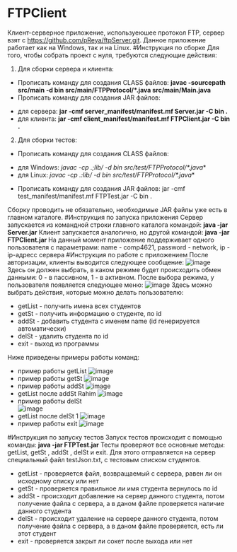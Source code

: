 # FTPClient
Клиент-серверное приложение, используеюшее протокол FTP, сервер взят с https://github.com/pReya/ftpServer.git. Данное приложение работает как на Windows, так и на Linux.
#Инструкция по сборке
Для того, чтобы собрать проект с нуля, требуются следующие действия:
1. Для сборки сервера и клиента:
* Прописать команду для создания CLASS файлов: **javac -sourcepath src/main -d bin src/main/FTPProtocol/*.java src/main/Main.java**
* Прописать команду для создания JAR файлов:
- для сервера: **jar -cmf server_manifest/manifest.mf Server.jar -C bin .**
- для клиента: **jar -cmf client_manifest/manifest.mf FTPClient.jar -C bin .**
2. Для сборки тестов:
* Прописать команду для создания CLASS файлов: 
- для Windows: **javac -cp .;lib/* -d bin src/test/FTPProtocol/*.java**
- для Linux: **javac -cp .:lib/* -d bin src/test/FTPProtocol/*.java**
* Прописать команду для создания JAR файлов: jar -cmf test_manifest/manifest.mf FTPTest.jar -C bin .

Сборку проводить не обязательно, необходимые JAR файлы уже есть в главном каталоге.
#Инструкция по запуска приложения
Сервер запускается из командной строки главного каталога командой: **java -jar Server.jar**
Клиент запускается аналогично, но другой командой: **java -jar FTPClient.jar <name> <password> <ip>**
На данный момент приложение поддерживает одного пользователя с параметрами: name - comp4621, password - network, ip - ip-адресс сервера
#Инструкция по работе с приложением
После авторизации, клиенты выводится следующее сообщение: 
![image](https://user-images.githubusercontent.com/62287381/187708995-8950a0f6-5d9c-4961-9408-0fd10a638d2e.png)
Здесь он должен выбрать, в каком режиме будет происходить обмен данными: 0 - в пассивном, 1 - в активном.
После выбора режима, у пользователя появляется следующее меню:
![image](https://user-images.githubusercontent.com/62287381/187709496-b0c60019-f560-4c91-8ea2-23332f6971d9.png)
Здесь можно выбрать действия, которые можно делать пользователю:
* getList - получить имена всех студентов
* getSt <id> - получить информацию о студенте, по id
* addSt <name> - добавить студента с именем name (id генерируется автоматически)
* delSt <id> - удалить студента по id
* exit - выход из программы

Ниже приведены примеры работы команд:
* пример работы getList
![image](https://user-images.githubusercontent.com/62287381/187710741-ab43a107-bee2-479a-b211-74aa2a30e025.png)
* пример работы getSt <id>
![image](https://user-images.githubusercontent.com/62287381/187710889-bebfe146-909e-4c9e-9749-d91b531c6ce5.png)
* пример работы addSt <name>
![image](https://user-images.githubusercontent.com/62287381/187711062-7d943cf7-d48b-4741-a3cf-ae14173eef8c.png)
* getList после addSt Rahim
![image](https://user-images.githubusercontent.com/62287381/187711211-487e12fd-be9e-4321-9e04-ad5f210e4980.png)
* пример работы delSt <id>  
![image](https://user-images.githubusercontent.com/62287381/187711553-7373c8f3-ca89-475c-902a-c31574acf3fe.png)
* getList после delSt 1
![image](https://user-images.githubusercontent.com/62287381/187711696-126abe0e-4826-4f65-8e5e-4637d5890c14.png)
* пример работы exit
![image](https://user-images.githubusercontent.com/62287381/187711794-f662b858-e60d-4abb-8c87-5f224523561d.png)

#Инструкция по запуску тестов
Запуск тестов происходит с помощью команды: **java -jar FTPTest.jar**
Тесты проверяют все основные методы: getList, getSt <id>, addSt <name>, delSt <id> и exit.
Для этого отправляется на сервер специальный файл testJson.txt, с тестовым списком студентов. 
* getList - проверяется файл, возвращаемый с сервера, равен ли он исходному списку или нет
* getSt <id> - проверяется правильное ли имя студента вернулось по id
* addSt <name> - происходит добавление на сервер данного студента, потом получение файла с сервера, а в даном файле проверяется наличие данного студента
* delSt <id> - происходит удаление на сервере данного студента, потом получение файла с сервера, а в даном файле проверяется, есть ли этот студент
* exit - проверяется закрыт ли сокет после выхода или нет

